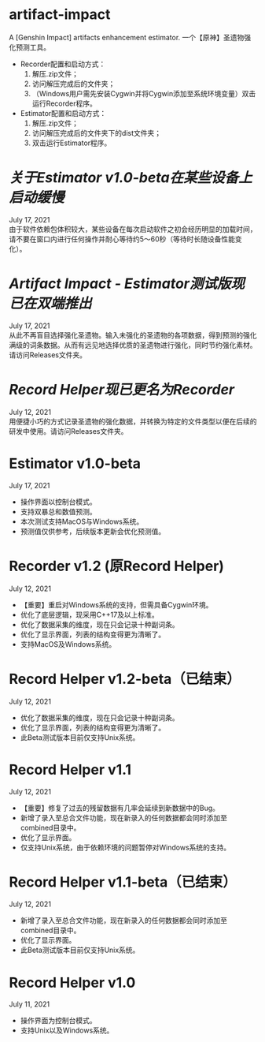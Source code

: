 # artifact-impact
A [Genshin Impact] artifacts enhancement estimator. 一个【原神】圣遗物强化预测工具。
- Recorder配置和启动方式：
  1. 解压.zip文件；
  2. 访问解压完成后的文件夹；
  3. （Windows用户需先安装Cygwin并将Cygwin添加至系统环境变量）双击运行Recorder程序。
- Estimator配置和启动方式：
  1. 解压.zip文件；
  2. 访问解压完成后的文件夹下的dist文件夹；
  3. 双击运行Estimator程序。

# _关于Estimator v1.0-beta在某些设备上启动缓慢_
July 17, 2021\
由于软件依赖包体积较大，某些设备在每次启动软件之初会经历明显的加载时间，请不要在窗口内进行任何操作并耐心等待约5～60秒（等待时长随设备性能变化）。

# _Artifact Impact - Estimator测试版现已在双端推出_
July 17, 2021\
从此不再盲目选择强化圣遗物。输入未强化的圣遗物的各项数据，得到预测的强化满级的词条数据。从而有远见地选择优质的圣遗物进行强化，同时节约强化素材。请访问Releases文件夹。

# _Record Helper现已更名为Recorder_
July 12, 2021\
用便捷小巧的方式记录圣遗物的强化数据，并转换为特定的文件类型以便在后续的研发中使用。请访问Releases文件夹。

# Estimator v1.0-beta
July 17, 2021
- 操作界面以控制台模式。
- 支持双暴总和数值预测。
- 本次测试支持MacOS与Windows系统。
- 预测值仅供参考，后续版本更新会优化预测值。

# Recorder v1.2 (原Record Helper)
July 12, 2021
- 【重要】重启对Windows系统的支持，但需具备Cygwin环境。
- 优化了底层逻辑，现采用C++17及以上标准。
- 优化了数据采集的维度，现在只会记录十种副词条。
- 优化了显示界面，列表的结构变得更为清晰了。
- 支持MacOS及Windows系统。

# Record Helper v1.2-beta（已结束）
July 12, 2021
- 优化了数据采集的维度，现在只会记录十种副词条。
- 优化了显示界面，列表的结构变得更为清晰了。
- 此Beta测试版本目前仅支持Unix系统。

# Record Helper v1.1
July 12, 2021
- 【重要】修复了过去的残留数据有几率会延续到新数据中的Bug。
- 新增了录入至总合文件功能，现在新录入的任何数据都会同时添加至combined目录中。
- 优化了显示界面。
- 仅支持Unix系统，由于依赖环境的问题暂停对Windows系统的支持。

# Record Helper v1.1-beta（已结束）
July 12, 2021
- 新增了录入至总合文件功能，现在新录入的任何数据都会同时添加至combined目录中。
- 优化了显示界面。
- 此Beta测试版本目前仅支持Unix系统。

# Record Helper v1.0
July 11, 2021
- 操作界面为控制台模式。
- 支持Unix以及Windows系统。
